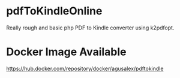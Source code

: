 # pdfToKindleOnline
Really rough and basic php PDF to Kindle converter using k2pdfopt.
# Docker Image Available
https://hub.docker.com/repository/docker/agusalex/pdftokindle
